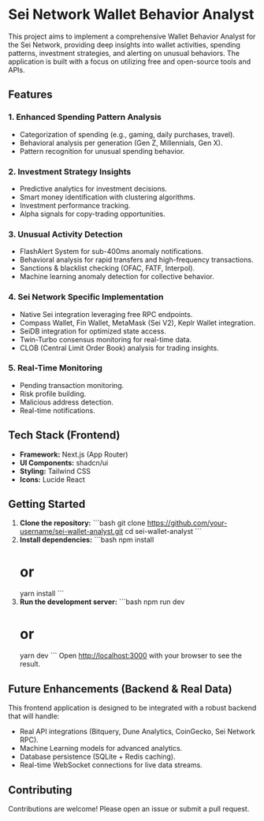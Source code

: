 # Sei Network Wallet Behavior Analyst

This project aims to implement a comprehensive Wallet Behavior Analyst for the Sei Network, providing deep insights into wallet activities, spending patterns, investment strategies, and alerting on unusual behaviors. The application is built with a focus on utilizing free and open-source tools and APIs.

## Features

### 1. Enhanced Spending Pattern Analysis
- Categorization of spending (e.g., gaming, daily purchases, travel).
- Behavioral analysis per generation (Gen Z, Millennials, Gen X).
- Pattern recognition for unusual spending behavior.

### 2. Investment Strategy Insights
- Predictive analytics for investment decisions.
- Smart money identification with clustering algorithms.
- Investment performance tracking.
- Alpha signals for copy-trading opportunities.

### 3. Unusual Activity Detection
- FlashAlert System for sub-400ms anomaly notifications.
- Behavioral analysis for rapid transfers and high-frequency transactions.
- Sanctions & blacklist checking (OFAC, FATF, Interpol).
- Machine learning anomaly detection for collective behavior.

### 4. Sei Network Specific Implementation
- Native Sei integration leveraging free RPC endpoints.
- Compass Wallet, Fin Wallet, MetaMask (Sei V2), Keplr Wallet integration.
- SeiDB integration for optimized state access.
- Twin-Turbo consensus monitoring for real-time data.
- CLOB (Central Limit Order Book) analysis for trading insights.

### 5. Real-Time Monitoring
- Pending transaction monitoring.
- Risk profile building.
- Malicious address detection.
- Real-time notifications.

## Tech Stack (Frontend)

- **Framework:** Next.js (App Router)
- **UI Components:** shadcn/ui
- **Styling:** Tailwind CSS
- **Icons:** Lucide React

## Getting Started

1.  **Clone the repository:**
    \`\`\`bash
    git clone https://github.com/your-username/sei-wallet-analyst.git
    cd sei-wallet-analyst
    \`\`\`
2.  **Install dependencies:**
    \`\`\`bash
    npm install
    # or
    yarn install
    \`\`\`
3.  **Run the development server:**
    \`\`\`bash
    npm run dev
    # or
    yarn dev
    \`\`\`
    Open [http://localhost:3000](http://localhost:3000) with your browser to see the result.

## Future Enhancements (Backend & Real Data)

This frontend application is designed to be integrated with a robust backend that will handle:
- Real API integrations (Bitquery, Dune Analytics, CoinGecko, Sei Network RPC).
- Machine Learning models for advanced analytics.
- Database persistence (SQLite + Redis caching).
- Real-time WebSocket connections for live data streams.

## Contributing

Contributions are welcome! Please open an issue or submit a pull request.
